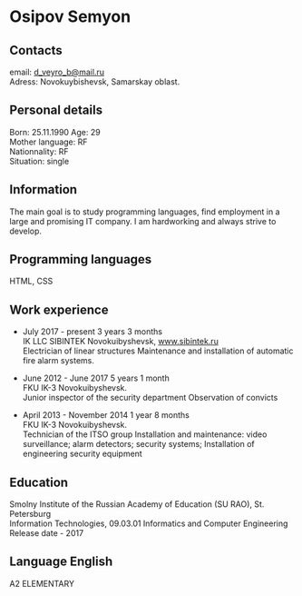 # Osipov Semyon

## Contacts
email: d_veyro_b@mail.ru  
Adress: Novokuybishevsk, Samarskay oblast.

## Personal details
Born: 25.11.1990 Age: 29  
Mother language: RF  
Nationnality: RF  
Situation: single

## Information
The main goal is to study programming languages, find employment in a large and promising IT company.
I am hardworking and always strive to develop.

## Programming languages
HTML, CSS

## Work experience
* July 2017 - present
3 years 3 months  
IK LLC SIBINTEK
Novokuibyshevsk, www.sibintek.ru  
Electrician of linear structures
Maintenance and installation of automatic fire alarm systems.

* June 2012 - June 2017
5 years 1 month  
FKU IK-3
Novokuibyshevsk.  
Junior inspector of the security department
Observation of convicts

* April 2013 - November 2014
1 year 8 months  
FKU IK-3
Novokuibyshevsk.  
Technician of the ITSO group
Installation and maintenance:
video surveillance;
alarm detectors;
security systems;
Installation of engineering security equipment

## Education
Smolny Institute of the Russian Academy of Education (SU RAO), St. Petersburg  
Information Technologies, 09.03.01 Informatics and Computer Engineering  
Release date - 2017

## Language English
A2 ELEMENTARY
